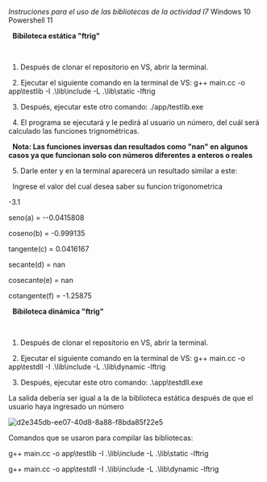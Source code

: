 *Instruciones para el uso de las bibliotecas de la actividad I7* Windows 10 Powershell 11


&nbsp;
**Bibiloteca estática "ftrig"**

&nbsp;
1. Después de clonar el repositorio en VS, abrir la terminal.


&nbsp;
2. Ejecutar el siguiente comando en la terminal de VS: g++ main.cc -o app\testlib -I .\lib\include -L .\lib\static -lftrig

&nbsp;
3. Después, ejecutar este otro comando: ./app/testlib.exe


&nbsp;
4. El programa se ejecutará y le pedirá al usuario un número, del cuál será calculado las funciones trignométricas.


&nbsp;
**Nota: Las funciones inversas dan resultados como "nan" en algunos casos ya que funcionan solo con números diferentes a enteros o reales**


&nbsp;
5. Darle enter y en la terminal aparecerá un resultado similar a este:


&nbsp;
Ingrese el valor del cual desea saber su funcion trigonometrica

-3.1

seno(a) = --0.0415808

coseno(b) = -0.999135

tangente(c) = 0.0416167

secante(d) = nan

cosecante(e) = nan

cotangente(f) = -1.25875


&nbsp;
**Bibiloteca dinámica "ftrig"**

&nbsp;
1. Después de clonar el repositorio en VS, abrir la terminal.


&nbsp;
2. Ejecutar el siguiente comando en la terminal de VS: g++ main.cc -o app\testdll -I .\lib\include -L .\lib\dynamic -lftrig


&nbsp;
3. Después, ejecutar este otro comando: .\app\testdll.exe


La salida debería ser igual a la de la biblioteca estática después de que el usuario haya ingresado un número


![d2e345db-ee07-40d8-8a88-f8bda85f22e5](https://user-images.githubusercontent.com/109250047/182996997-689d5de0-ef61-4282-b7e5-e85f22585291.jpg)




Comandos que se usaron para compilar las bibliotecas:


g++ main.cc -o app\testlib -I .\lib\include -L .\lib\static -lftrig


g++ main.cc -o app\testdll -I .\lib\include -L .\lib\dynamic -lftrig





